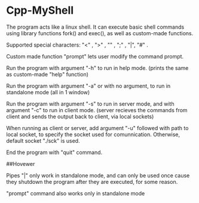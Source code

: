 # Cpp-MyShell

The program acts like a linux shell. It can execute basic shell commands using library functions fork() and exec(), as well as custom-made functions.


Supported special characters: "<" , ">" , "\" , ";" , "|", "#" . 


Custom made function "prompt" lets user modify the command prompt.

Run the program with argument "-h" to run in help mode. (prints the same as custom-made "help" function)

Run the program with argument "-a" or with no argument, to run in standalone mode (all in 1 window)

Run the program with argument "-s" to run in server mode, and with argument "-c" to run in client mode.
(server recieves the commands from client and sends the output back to client, via local sockets)

When running as client or server, add argument "-u" followed with path to local socket, to specify the socket used for comunnication. 
Otherwise, default socket "./sck" is used.

End the program with "quit" command.

##Hovewer

Pipes "|" only work in standalone mode, and can only be used once cause they shutdown the program after they are executed, for some reason.

"prompt" command also works only in standalone mode

